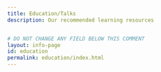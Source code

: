 ```yaml
---
title: Education/Talks
description: Our recommended learning resources 


# DO NOT CHANGE ANY FIELD BELOW THIS COMMENT
layout: info-page
id: education
permalink: education/index.html
---
```


<!-- If ypu want to add flavor text to the top of the page add it here -->

